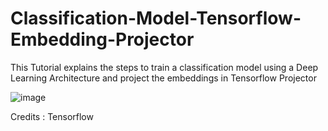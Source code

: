 # Classification-Model-Tensorflow-Embedding-Projector
This Tutorial explains the steps to train a classification model using a Deep Learning Architecture and project the embeddings in Tensorflow Projector

![image](https://user-images.githubusercontent.com/49631017/135753591-bd61d980-b72c-439d-b5c0-378f5b7cb78e.png)

Credits : Tensorflow
